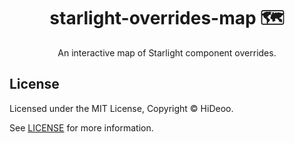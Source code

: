<div align="center">
  <h1>starlight-overrides-map 🗺️</h1>
  <p>An interactive map of Starlight component overrides.</p>
</div>

## License

Licensed under the MIT License, Copyright © HiDeoo.

See [LICENSE](https://github.com/HiDeoo/starlight-overrides-map/blob/main/LICENSE) for more information.
